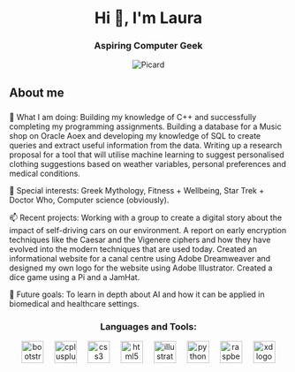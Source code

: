 <h1 align="center">Hi 👋, I'm Laura</h1>
<h3 align="center">Aspiring Computer Geek</h3>


<div align="center">
	<img src="https://i.giphy.com/media/v1.Y2lkPTc5MGI3NjExOTd2dzNuYzVycGNua3hheTl5bGR5aDFqdnRwNzViMmFydXFydGNheCZlcD12MV9pbnRlcm5hbF9naWZfYnlfaWQmY3Q9Zw/L3ut1TkDIqduYKM21D/giphy.gif" alt=Picard>
</div>






<h2 align="left">About me</h2>

###

<p align="left">
🌱 What I am doing: Building my knowledge of C++ and successfully completing my programming assignments. Building a database for a Music shop on Oracle Aoex and developing my knowledge of SQL to create queries and extract useful information from the data. Writing up a research proposal for a tool that will utilise machine learning to suggest personalised clothing suggestions based on weather variables, personal preferences and medical conditions. <br>
	
💞️ Special interests: Greek Mythology, Fitness + Wellbeing, Star Trek + Doctor Who, Computer science (obviously). <br>
	
📫 Recent projects: Working with a group to create a digital story about the impact of self-driving cars on our environment. A report on early encryption techniques like the Caesar and the Vigenere ciphers and how they have evolved into the modern techniques that are used today. Created an informational website for a canal centre using Adobe Dreamweaver and designed my own logo for the website using Adobe Illustrator. Created a dice game using a Pi and a JamHat.<br>

🎯 Future goals: To learn in depth about AI and how it can be applied in biomedical and healthcare settings. <br>
</p>



<h3 align="center">Languages and Tools:</h3>
<div align="center">
  <img src="https://cdn.jsdelivr.net/gh/devicons/devicon/icons/bootstrap/bootstrap-original.svg" height="40" alt="bootstrap logo"  />
  <img width="12" />
  <img src="https://cdn.jsdelivr.net/gh/devicons/devicon/icons/cplusplus/cplusplus-original.svg" height="40" alt="cplusplus logo"  />
  <img width="12" />
  <img src="https://cdn.jsdelivr.net/gh/devicons/devicon/icons/css3/css3-original.svg" height="40" alt="css3 logo"  />
  <img width="12" />
  <img src="https://cdn.jsdelivr.net/gh/devicons/devicon/icons/html5/html5-original.svg" height="40" alt="html5 logo"  />
  <img width="12" />
  <img src="https://cdn.jsdelivr.net/gh/devicons/devicon/icons/illustrator/illustrator-plain.svg" height="40" alt="illustrator logo"  />
  <img width="12" />
  <img src="https://cdn.jsdelivr.net/gh/devicons/devicon/icons/python/python-original.svg" height="40" alt="python logo"  />
  <img width="12" />
  <img src="https://cdn.jsdelivr.net/gh/devicons/devicon/icons/raspberrypi/raspberrypi-original.svg" height="40" alt="raspberrypi logo"  />
  <img width="12" />
  <img src="https://cdn.jsdelivr.net/gh/devicons/devicon/icons/xd/xd-plain.svg" height="40" alt="xd logo"  />
</div>

###




<!---
Laura-Mary/Laura-Mary is a ✨ special ✨ repository because its `README.md` (this file) appears on your GitHub profile.
You can click the Preview link to take a look at your changes.✨ Creating bugs since ...<br>📚 I'm currently learning ...<br>🎯 Goals: ...<br>🎲 Fun fact: ...👀
--->

